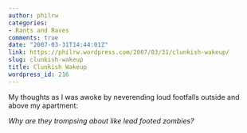 ```yaml
---
author: philrw
categories:
- Rants and Raves
comments: true
date: "2007-03-31T14:44:01Z"
link: https://philrw.wordpress.com/2007/03/31/clunkish-wakeup/
slug: clunkish-wakeup
title: Clunkish Wakeup
wordpress_id: 216
---
```


My thoughts as I was awoke by neverending loud footfalls outside and above my apartment: 


_Why are they trompsing about like lead footed zombies?_

